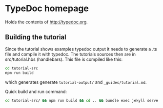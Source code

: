 # TypeDoc homepage

Holds the contents of http://typedoc.org.


## Building the tutorial

Since the tutorial shows examples typedoc output it needs to generate a .ts file and compile it with typedoc. The tutorials sources then are in src/tutorial.hbs (handlebars). This file is compiled like this: 

```sh
cd tutorial-src
npm run build
```

which generates generate `tutorial-output/` and `_guides/tutorial.md`. 

Quick build and run command: 

```sh
cd tutorial-src/ && npm run build && cd .. && bundle exec jekyll serve
```